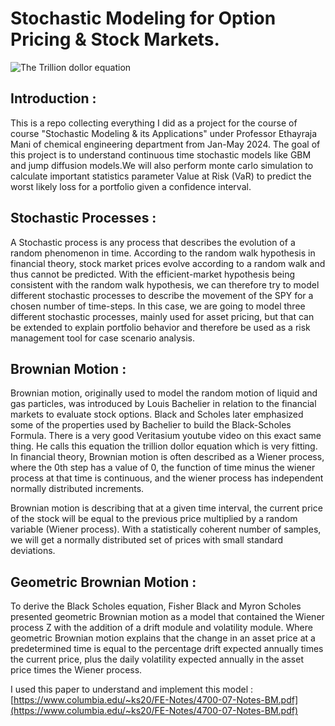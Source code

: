 # Stochastic Modeling for Option Pricing & Stock Markets.

![The Trillion dollor equation](https://github.com/Gilgamesh60/Option_Pricing_Stochastic_Model/assets/104096164/fb651e00-9791-4f25-a6e4-9ce3bbaaa56c)

## Introduction :

This is a repo collecting everything I did as a project for the course of course "Stochastic Modeling & its Applications" under Professor Ethayraja Mani of chemical engineering department from Jan-May 2024.
The goal of this project is to understand continuous time stochastic models like GBM and jump diffusion models.We will also perform monte carlo simulation to calculate important statistics parameter Value at Risk (VaR) to predict the worst likely loss for a portfolio given a confidence interval. 


## Stochastic Processes :

A Stochastic process is any process that describes the evolution of a random phenomenon in time. According to the random walk hypothesis in financial theory, stock market prices evolve according to a random walk and thus cannot be predicted. With the efficient-market hypothesis being consistent with the random walk hypothesis, we can therefore try to model different stochastic processes to describe the movement of the SPY for a chosen number of time-steps. In this case, we are going to model three different stochastic processes, mainly used for asset pricing, but that can be extended to explain portfolio behavior and therefore be used as a risk management tool for case scenario analysis.


## Brownian Motion :

Brownian motion, originally used to model the random motion of liquid and gas particles, was introduced by Louis Bachelier in relation to the financial markets to evaluate stock options. Black and Scholes later emphasized some of the properties used by Bachelier to build the Black-Scholes Formula. There is a very good Veritasium youtube video on this exact same thing. He calls this equation the trillion dollor equation which is very fitting. In financial theory, Brownian motion is often described as a Wiener process, where the 0th step has a value of 0, the function of time minus the wiener process at that time is continuous, and the wiener process has independent normally distributed increments.

Brownian motion is describing that at a given time interval, the current price of the stock will be equal to the previous price multiplied by a random variable (Wiener process). With a statistically coherent number of samples, we will get a normally distributed set of prices with small standard deviations.


## Geometric Brownian Motion : 

To derive the Black Scholes equation, Fisher Black and Myron Scholes presented geometric Brownian motion as a model that contained the Wiener process Z with the addition of a drift module and volatility module. Where geometric Brownian motion explains that the change in an asset price at a predetermined time is equal to the percentage drift expected annually times the current price, plus the daily volatility expected annually in the asset price times the Wiener process.

I used this paper to understand and implement this model :
[https://www.columbia.edu/~ks20/FE-Notes/4700-07-Notes-BM.pdf](https://www.columbia.edu/~ks20/FE-Notes/4700-07-Notes-BM.pdf)









